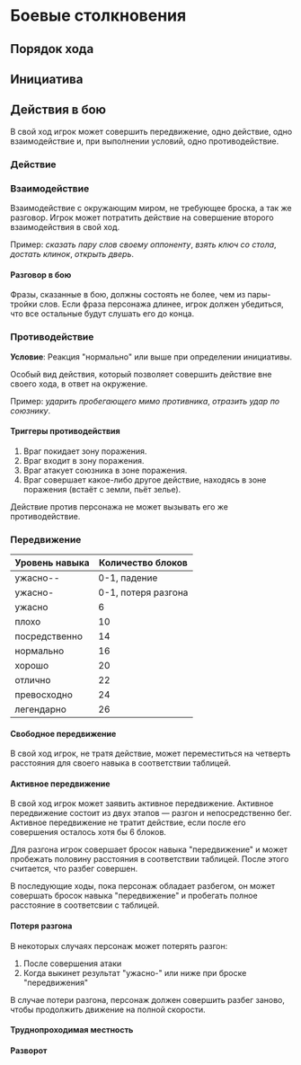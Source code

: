 # Боевые столкновения
## Порядок хода
## Инициатива

## Действия в бою
В свой ход игрок может совершить передвижение, одно действие, одно взаимодействие и, при выполнении условий, одно противодействие.

### Действие

### Взаимодействие
Взаимодействие с окружающим миром, не требующее броска, а так же разговор. Игрок может потратить действие на совершение второго взаимодействия в свой ход.

Пример: *сказать пару слов своему оппоненту*, *взять ключ со стола*, *достать клинок*, *открыть дверь*.

#### Разговор в бою
Фразы, сказанные в бою, должны состоять не более, чем из пары-тройки слов. Если фраза персонажа длинее, игрок должен убедиться, что все остальные будут слушать его до конца.

### Противодействие
**Условие**: Реакция "нормально" или выше при определении инициативы.

Особый вид действия, который позволяет совершить действие вне своего хода, в ответ на окружение. 

Пример: *ударить пробегающего мимо противника*, *отразить удар по союзнику*.

#### Триггеры противодействия
1. Враг покидает зону поражения.
2. Враг входит в зону поражения.
3. Враг атакует союзника в зоне поражения.
4. Враг совершает какое-либо другое действие, находясь в зоне поражения (встаёт с земли, пьёт зелье).

Действие против персонажа не может вызывать его же противодействие.

### Передвижение
| Уровень навыка  | Количество блоков   |
|-----------------|---------------------|
| ужасно--        | 0-1, падение        |
| ужасно-         | 0-1, потеря разгона |
| ужасно          | 6                   |
| плохо           | 10                  |
| посредственно   | 14                  |
| нормально       | 16                  |
| хорошо          | 20                  |
| отлично         | 22                  |
| превосходно     | 24                  |
| легендарно      | 26                  |

#### Свободное передвижение
В свой ход игрок, не тратя действие, может переместиться на четверть расстояния для своего навыка в соответствии таблицей.

#### Активное передвижение
В свой ход игрок может заявить активное передвижение. Активное передвижение состоит из двух этапов — разгон и непосредственно бег. Активное передвижение не тратит действие, если после его совершения осталось хотя бы 6 блоков.

Для разгона игрок совершает бросок навыка "передвижение" и может пробежать половину расстояния в соответствии таблицей. После этого считается, что разбег совершен.

В последующие ходы, пока персонаж обладает разбегом, он может совершать бросок навыка "передвижение" и пробегать полное расстояние в соответсвии с таблицей.

#### Потеря разгона
В некоторых случаях персонаж может потерять разгон:
1. После совершения атаки
2. Когда выкинет результат "ужасно-" или ниже при броске "передвижения"

В случае потери разгона, персонаж должен совершить разбег заново, чтобы продолжить движение на полной скорости.

#### Труднопроходимая местность
#### Разворот
